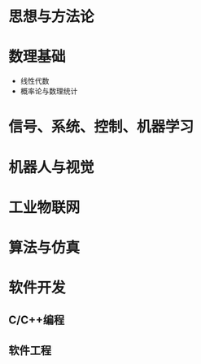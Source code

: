 # 思想与方法论

# 数理基础

- 线性代数
- 概率论与数理统计

# 信号、系统、控制、机器学习


# 机器人与视觉

# 工业物联网

# 算法与仿真

# 软件开发

## C/C++编程

## 软件工程




